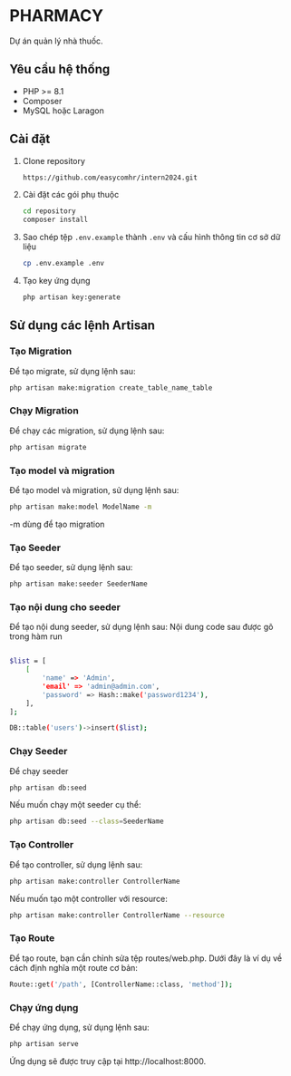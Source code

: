 # PHARMACY

Dự án quản lý nhà thuốc.

## Yêu cầu hệ thống

- PHP >= 8.1
- Composer
- MySQL hoặc Laragon

## Cài đặt

1. Clone repository

    ```bash
    https://github.com/easycomhr/intern2024.git
    ```

2. Cài đặt các gói phụ thuộc

    ```bash
    cd repository
    composer install
    ```

3. Sao chép tệp `.env.example` thành `.env` và cấu hình thông tin cơ sở dữ liệu

    ```bash
    cp .env.example .env
    ```

4. Tạo key ứng dụng

    ```bash
    php artisan key:generate
    ```

## Sử dụng các lệnh Artisan

### Tạo Migration

Để tạo migrate, sử dụng lệnh sau:

```bash
php artisan make:migration create_table_name_table
```

### Chạy Migration

Để chạy các migration, sử dụng lệnh sau:

```bash
php artisan migrate
```

### Tạo model và migration

Để tạo model và migration, sử dụng lệnh sau:

```bash
php artisan make:model ModelName -m
```

-m dùng để tạo migration

### Tạo Seeder

Để tạo seeder, sử dụng lệnh sau:

```bash
php artisan make:seeder SeederName
```

### Tạo nội dung cho seeder

Để tạo nội dung seeder, sử dụng lệnh sau:
Nội dung code sau được gõ trong hàm run

```bash

$list = [
    [
        'name' => 'Admin',
        'email' => 'admin@admin.com',
        'password' => Hash::make('password1234'),
    ],
];

DB::table('users')->insert($list);
```

### Chạy Seeder

Để chạy seeder

```bash
php artisan db:seed
```

Nếu muốn chạy một seeder cụ thể:

```bash
php artisan db:seed --class=SeederName
```

### Tạo Controller

Để tạo controller, sử dụng lệnh sau:

```bash
php artisan make:controller ControllerName
```

Nếu muốn tạo một controller với resource:

```bash
php artisan make:controller ControllerName --resource
```

### Tạo Route

Để tạo route, bạn cần chỉnh sửa tệp routes/web.php. Dưới đây là ví dụ về cách định nghĩa một route cơ bản:

```bash
Route::get('/path', [ControllerName::class, 'method']);
```

### Chạy ứng dụng

Để chạy ứng dụng, sử dụng lệnh sau:

```bash
php artisan serve
```

Ứng dụng sẽ được truy cập tại http://localhost:8000.
